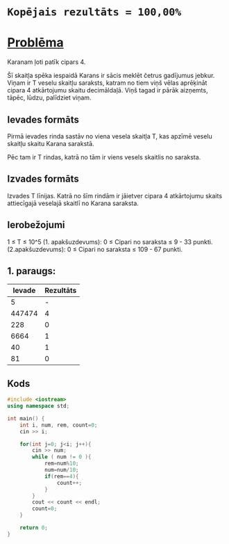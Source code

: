 # ``Kopējais rezultāts = 100,00%``

# [Problēma](https://www.codechef.com/status/LUCKYFR?usernames=wuzzy)
Karanam ļoti patīk cipars 4.

Šī skaitļa spēka iespaidā Karans ir sācis meklēt četrus gadījumus jebkur. Viņam ir T veselu skaitļu saraksts, katram no tiem viņš vēlas aprēķināt cipara 4 atkārtojumu skaitu decimāldaļā. Viņš tagad ir pārāk aizņemts, tāpēc, lūdzu, palīdziet viņam.

## Ievades formāts
Pirmā ievades rinda sastāv no viena vesela skaitļa T, kas apzīmē veselu skaitļu skaitu Karana sarakstā.

Pēc tam ir T rindas, katrā no tām ir viens vesels skaitlis no saraksta.

## Izvades formāts
Izvades T līnijas. Katrā no šīm rindām ir jāietver cipara 4 atkārtojumu skaits attiecīgajā veselajā skaitlī no Karana saraksta.

## Ierobežojumi
1 ≤ T ≤ 10^5 (1. apakšuzdevums): 0 ≤ Cipari no saraksta ≤ 9 - 33 punkti. (2.apakšuzdevums): 0 ≤ Cipari no saraksta ≤ 109 - 67 punkti.

## 1. paraugs:
| Ievade | Rezultāts |
---------|----
| 5 | - |
| 447474 | 4 |
| 228 | 0 |
| 6664 | 1 |
| 40 | 1 |
| 81 | 0 |

## Kods
```cpp
#include <iostream>
using namespace std;

int main() {
	int i, num, rem, count=0;
	cin >> i;

    for(int j=0; j<i; j++){
        cin >> num;
        while ( num != 0 ){
            rem=num%10;
            num=num/10;
            if(rem==4){
                count++;
            }
	    }
	    cout << count << endl;
	    count=0;
    }

	return 0;
}

```